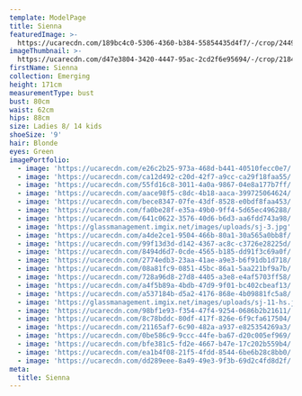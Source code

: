```yaml
---
template: ModelPage
title: Sienna
featuredImage: >-
  https://ucarecdn.com/189bc4c0-5306-4360-b384-55854435d4f7/-/crop/2449x1223/0,409/-/preview/
imageThumbnail: >-
  https://ucarecdn.com/d47e3804-3420-4447-95ac-2cd2f6e95694/-/crop/2184x1625/265,0/-/preview/
firstName: Sienna
collection: Emerging
height: 171cm
measurementType: bust
bust: 80cm
waist: 62cm
hips: 88cm
size: Ladies 8/ 14 kids
shoeSize: '9'
hair: Blonde
eyes: Green
imagePortfolio:
  - image: 'https://ucarecdn.com/e26c2b25-973a-468d-b441-40510fecc0e7/'
  - image: 'https://ucarecdn.com/ca12d492-c20d-42f7-a9cc-ca29f18faa55/'
  - image: 'https://ucarecdn.com/55fd16c8-3011-4a0a-9867-04e8a177b7ff/'
  - image: 'https://ucarecdn.com/aace98f5-c8dc-4b18-aaca-399725064624/'
  - image: 'https://ucarecdn.com/bece8347-07fe-43df-8528-e0bdf8faa453/'
  - image: 'https://ucarecdn.com/fa0be28f-e35a-49b0-9ff4-5d65ec496288/'
  - image: 'https://ucarecdn.com/641c0622-3576-40d6-b6d3-aa6fdd743a98/'
  - image: 'https://glassmanagement.imgix.net/images/uploads/sj-3.jpg'
  - image: 'https://ucarecdn.com/a4de2ce1-9504-466b-80a1-30a565a0bb8f/'
  - image: 'https://ucarecdn.com/99f13d3d-d142-4367-ac8c-c3726e28225d/'
  - image: 'https://ucarecdn.com/8494d6d7-0cde-4565-b185-dd91f3c69a0f/'
  - image: 'https://ucarecdn.com/2774edb3-23aa-41ae-a9e3-b6f91db1d718/'
  - image: 'https://ucarecdn.com/08a81fc9-0851-45bc-86a1-5aa221bf9a7b/'
  - image: 'https://ucarecdn.com/728a96d8-27d8-4405-a3e8-e4af5703ff58/'
  - image: 'https://ucarecdn.com/a4f5b89a-4bdb-47d9-9f01-bc402cbeaf13/'
  - image: 'https://ucarecdn.com/a537184b-d5a2-4176-868e-4b09881fc5a8/'
  - image: 'https://glassmanagement.imgix.net/images/uploads/sj-11-hs.jpg'
  - image: 'https://ucarecdn.com/98bf1e93-f354-47f4-9254-0686b2b21611/'
  - image: 'https://ucarecdn.com/8c78bddc-80df-417f-826e-6f9cfa617504/'
  - image: 'https://ucarecdn.com/21165af7-6c90-482a-a937-e825354269a3/'
  - image: 'https://ucarecdn.com/0be586c9-9ccc-44fe-ba67-d20c005ef969/'
  - image: 'https://ucarecdn.com/bfe381c5-fd2e-4667-b47e-17c202b559b4/'
  - image: 'https://ucarecdn.com/ea1b4f08-21f5-4fdd-8544-6be6b28c8bb0/'
  - image: 'https://ucarecdn.com/dd289eee-8a49-49e3-9f3b-69d2c4fd8d2f/'
meta:
  title: Sienna
---
```


